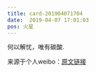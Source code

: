 ```yaml
---
title: card-201904071704
date:  2019-04-07 17:01:03
pos: 火星
---
```

何以解忧，唯有碳酸. 

来源于个人weibo：[原文链接](https://m.weibo.cn/status/HoxvlrZCZ?mblogid=HoxvlrZCZ)